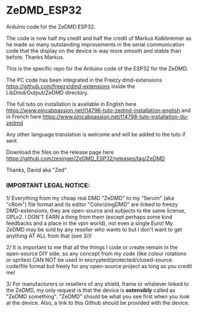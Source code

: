 # ZeDMD_ESP32
Arduino code for the ZeDMD ESP32.

The code is now half my credit and half the credit of Markus Kalkbrenner as he made so many outstanding improvements in the serial communication code that the display on the device is way more smooth and stable than before. Thanks Markus.

This is the specific repo for the Arduino code of the ESP32 for the ZeDMD.

The PC code has been integrated in the Freezy dmd-extensions https://github.com/freezy/dmd-extensions inside the LibDmd/Output/ZeDMD directory.

The full tuto on installation is available in English here https://www.pincabpassion.net/t14796-tuto-zedmd-installation-english and in French here https://www.pincabpassion.net/t14798-tuto-installation-du-zedmd

Any other language translation is welcome and will be added to the tuto if sent.

Download the files on the release page here https://github.com/zesinger/ZeDMD_ESP32/releases/tag/ZeDMD

Thanks, David aka "Zed"

### IMPORTANT LEGAL NOTICE:

1/ Everything from my cheap real DMD "ZeDMD" to my "Serum" (aka "cRom") file format and its editor "ColorizingDMD" are linked to freezy DMD-extensions, they are open-source and subjects to the same license, GPLv2.
I DON'T EARN a thing from them (except perhaps some kind feedbacks and a place in the vpin world), not even a single Euro!
My ZeDMD may be sold by any reseller who wants to but I don't want to get anything AT ALL from that (see 3/)!

2/ It is important to me that all the things I code or create remain in the open-source DIY side, so any concept from my code (like colour rotations or sprites) CAN NOT be used in encrypted/protected/closed-source code/file format but freely for any open-source project as long as you credit me!

3/ For manufacturers or resellers of any shield, frame or whatever linked to the ZeDMD, my only request is that the device is **ostensibly** called as "ZeDMD something". "ZeDMD" should be what you see first when you look at the device. Also, a link to this Github should be provided with the device.

